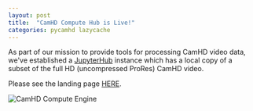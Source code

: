 ```yaml
---
layout: post
title:  "CamHD Compute Hub is Live!"
categories: pycamhd lazycache
---
```


As part of our mission to provide tools for processing CamHD video data, we've established a [JupyterHub](https://jupyterhub.readthedocs.io/en/latest/) instance which has a local copy of a subset of the full HD (uncompressed ProRes) CamHD video.

Please see the landing page [HERE](https://chiron.ldeo.columbia.edu).

![CamHD Compute Engine](https://chiron.ldeo.columbia.edu/images/camhd_circle.png)

